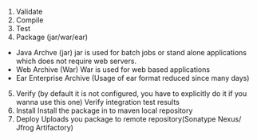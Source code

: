 1. Validate
2. Compile
3. Test
4. Package (jar/war/ear)
  - Java Archve (jar)
     jar is used for batch jobs or stand alone applications which does not require web servers.
  - Web Archive (War)
    War is used for web based applications
  - Ear Enterprise Archive (Usage of ear format reduced since many days)
5. Verify (by default it is not configured, you have to explicitly do it if you wanna use this one)
   Verify integration test results
6. Install
    Install the package in to maven local repository
7. Deploy
    Uploads you package to remote repository(Sonatype Nexus/ Jfrog Artifactory)
